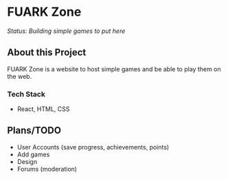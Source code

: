 # FUARK Zone

_Status: Building simple games to put here_

## About this Project

FUARK Zone is a website to host simple games and be able to play them on the web.

### Tech Stack

- React, HTML, CSS

## Plans/TODO
- User Accounts (save progress, achievements, points)
- Add games
- Design
- Forums (moderation)
